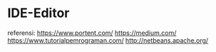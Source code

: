 # IDE-Editor


referensi:
https://www.portent.com/
https://medium.com/
https://www.tutorialpemrograman.com/
http://netbeans.apache.org/
